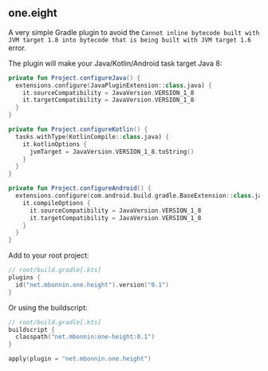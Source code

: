 ## one.eight

A very simple Gradle plugin to avoid the `Cannot inline bytecode built with JVM target 1.8 into bytecode that is being built with JVM target 1.6` error.

The plugin will make your Java/Kotlin/Android task target Java 8:

```kotlin
private fun Project.configureJava() {
  extensions.configure(JavaPluginExtension::class.java) {
    it.sourceCompatibility = JavaVersion.VERSION_1_8
    it.targetCompatibility = JavaVersion.VERSION_1_8
  }
}

private fun Project.configureKotlin() {
  tasks.withType(KotlinCompile::class.java) {
    it.kotlinOptions {
      jvmTarget = JavaVersion.VERSION_1_8.toString()
    }
  }
}

private fun Project.configureAndroid() {
  extensions.configure(com.android.build.gradle.BaseExtension::class.java) {
    it.compileOptions {
      it.sourceCompatibility = JavaVersion.VERSION_1_8
      it.targetCompatibility = JavaVersion.VERSION_1_8
    }
  }
}
```

Add to your root project:

```kotlin
// root/build.gradle[.kts]
plugins {
  id("net.mbonnin.one.height").version("0.1")
}
```

Or using the buildscript:

```kotlin
// root/build.gradle[.kts]
buildscript {
  classpath("net.mbonnin:one-height:0.1")
}

apply(plugin = "net.mbonnin.one.height")
```